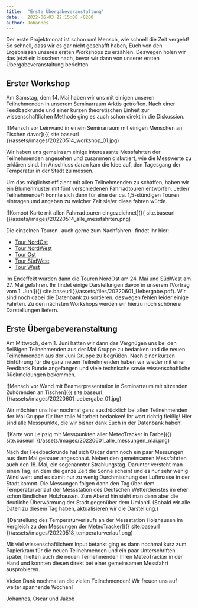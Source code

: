```yaml
---
title:  "Erste Übergabeveranstaltung"
date:   2022-06-03 22:15:00 +0200
author: Johannes
---
```


Der erste Projektmonat ist schon um! Mensch, wie schnell die Zeit vergeht! So schnell, dass wir es gar nicht geschafft haben, Euch von den Ergebnissen unseres ersten Workshops zu erzählen. Deswegen holen wir das jetzt ein bisschen nach, bevor wir dann von unserer ersten Übergabeveranstaltung berichten.

## Erster Workshop

Am Samstag, dem 14. Mai haben wir uns mit einigen unseren Teilnehmenden in unserem Seminarraum Arktis getroffen. Nach einer Feedbackrunde und einer kurzen theoretischen Einheit zur wissenschaftlichen Methode ging es auch schon direkt in die Diskussion.

![Mensch vor Leinwand in einem Seminarraum mit einigen Menschen an Tischen davor]({{ site.baseurl }}/assets/images/20220514_workshop_01.jpg)

Wir haben uns gemeinsam einige interessante Messfahrten der Teilnehmenden angesehen und zusammen diskutiert, wie die Messwerte zu erklären sind. Im Anschluss daran kam die Idee auf, den Tagesgang der Temperatur in der Stadt zu messen. 

Um das möglichst effizient mit allen Teilnehmenden zu schaffen, haben wir ein Blumenmuster mit fünf verschiedenen Fahrradtouren entworfen. Jede/r Teilnehmende/r konnte sich dann für eine der ca. 1,5-stündigen Touren eintragen und angeben zu welcher Zeit sie/er diese fahren würde. 

![Komoot Karte mit allen Fahrradtouren eingezeichnet]({{ site.baseurl }}/assets/images/20220514_alle_messfahrten.png)

Die einzelnen Touren -auch gerne zum Nachfahren- findet Ihr hier:

- [Tour NordOst](https://www.komoot.de/tour/769574232?share_token=aVuCY3zfPD2zUJaZhjV8EoFU6y14bnZjJd5ITai2F1Wq5ZFyVV&ref=wtd)
- [Tour NordWest](https://www.komoot.de/tour/769573853?share_token=a4H9BIVBKGXGOt79p3BbdWDb5OW3B9FSbelgwId7duNc1NIEER&ref=wtd)
- [Tour Ost](https://www.komoot.de/tour/769573667?share_token=a3c9cGP0I3DpeewMUtJUqqh8UerCaGvG5vPfPsXRKVUV3W25q5&ref=wtd)
- [Tour SüdWest](https://www.komoot.de/tour/769574391?share_token=aur7Gue4oIaLfxJIauWXrO6eNuqhmlsQniMaYeH5cjKsZUFyEU&ref=wtd)
- [Tour West](https://www.komoot.de/tour/769589978?share_token=a0AcqBcxEQqcDz1FCWdtKg0mJUindjjrtHrawfHIvP74L9FzGC&ref=wtd)

Im Endeffekt wurden dann die Touren NordOst am 24. Mai und SüdWest am 27. Mai gefahren. Ihr findet einige Darstellungen davon in unserem [Vortrag vom 1. Juni]({{ site.baseurl }}/assets/files/20220601_Uebergabe.pdf). Wir sind noch dabei die Datenbank zu sortieren, deswegen fehlen leider einige Fahrten. Zu den nächsten Workshops werden wir hierzu noch schönere Darstellungen liefern.

## Erste Übergabeveranstaltung

Am Mittwoch, dem 1. Juni hatten wir dann das Vergnügen uns bei den fleißigen Teilnehmenden aus der Mai Gruppe zu bedanken und die neuen Teilnehmenden aus der Juni Gruppe zu begrüßen. 
Nach einer kurzen Einführung für die ganz neuen Teilnehmenden haben wir wieder mit einer Feedback Runde angefangen und viele technische sowie wissenschaftliche Rückmeldungen bekommen.

![Mensch vor Wand mit Beamerpresentation in Seminarraum mit sitzenden Zuhörenden an Tischen]({{ site.baseurl }}/assets/images/20220601_uebergabe_01.jpg)

Wir möchten uns hier nochmal ganz ausdrücklich bei allen Teilnehmenden der Mai Gruppe für Ihre tolle Mitarbeit bedanken! Ihr wart richtig fleißig! Hier sind alle Messpunkte, die wir bisher dank Euch in der Datenbank haben!

![Karte von Leipzig mit Messpunkten aller MeteoTracker in Farbe]({{ site.baseurl }}/assets/images/20220601_alle_messungen_mai.png)

Nach der Feedbackrunde hat sich Oscar dann noch ein paar Messungen aus dem Mai genauer angeschaut. Neben den gemeinsamen Messfahrten auch den 18. Mai, ein sogenannter Strahlungstag. Darunter versteht man einen Tag, an dem die ganze Zeit die Sonne scheint und es nur sehr wenig Wind weht und es damit nur zu wenig Durchmischung der Luftmasse in der Stadt kommt. Die Messungen folgen dann den Tag über dem Temperaturverlauf der Messstation des Deutschen Wetterdienstes im eher schon ländlichen Holzhausen. Zum Abend hin sieht man dann aber die deutliche Überwärmung der Stadt gegenüber dem Umland. (Sobald wir alle Daten zu diesem Tag haben, aktualisieren wir die Darstellung.)

![Darstellung des Temperaturverlaufs an der Messstation Holzhausen im Vergleich zu den Messungen der MeteoTracker]({{ site.baseurl }}/assets/images/20220518_temperaturverlauf.png)

Mit viel wissenschaftlichem Input betankt ging es dann nochmal kurz zum Papierkram für die neuen Teilnehmenden und ein paar Unterschriften später, hielten auch die neuen Teilnehmenden Ihren MeteoTracker in der Hand und konnten diesen direkt bei einer gemeinsamen Messfahrt ausprobieren.

Vielen Dank nochmal an die vielen Teilnehmenden! Wir freuen uns auf weiter spannende Wochen!

Johannes, Oscar und Jakob
